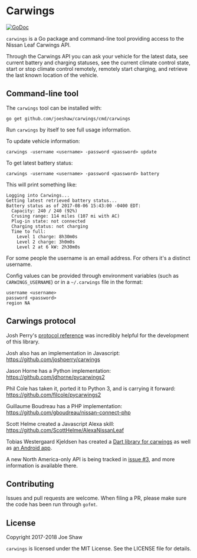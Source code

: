 # Carwings

[![GoDoc](https://godoc.org/github.com/joeshaw/carwings?status.svg)](http://godoc.org/github.com/joeshaw/carwings)

`carwings` is a Go package and command-line tool providing access to
the Nissan Leaf Carwings API.

Through the Carwings API you can ask your vehicle for the latest data,
see current battery and charging statuses, see the current climate
control state, start or stop climate control remotely, remotely
start charging, and retrieve the last known location of the vehicle.

## Command-line tool

The `carwings` tool can be installed with:

    go get github.com/joeshaw/carwings/cmd/carwings

Run `carwings` by itself to see full usage information.

To update vehicle information:

    carwings -username <username> -password <password> update

To get latest battery status:

    carwings -username <username> -password <password> battery

This will print something like:

    Logging into Carwings...
    Getting latest retrieved battery status...
    Battery status as of 2017-08-06 15:43:00 -0400 EDT:
      Capacity: 240 / 240 (92%)
      Crusing range: 114 miles (107 mi with AC)
      Plug-in state: not connected
      Charging status: not charging
      Time to full:
        Level 1 charge: 8h30m0s
        Level 2 charge: 3h0m0s
        Level 2 at 6 kW: 2h30m0s

For some people the username is an email address.  For others it's a
distinct username.

Config values can be provided through environment variables (such as
`CARWINGS_USERNAME`) or in a `~/.carwings` file in the format:

```
username <username>
password <password>
region NA
```

## Carwings protocol

Josh Perry's [protocol reference](https://github.com/joshperry/carwings/blob/master/protocol.markdown)
was incredibly helpful for the development of this library.

Josh also has an implementation in Javascript:
https://github.com/joshperry/carwings

Jason Horne has a Python implementation:
https://github.com/jdhorne/pycarwings2

Phil Cole has taken it, ported it to Python 3, and is carrying it
forward: https://github.com/filcole/pycarwings2

Guillaume Boudreau has a PHP implementation:
https://github.com/gboudreau/nissan-connect-php

Scott Helme created a Javascript Alexa skill:
https://github.com/ScottHelme/AlexaNissanLeaf

Tobias Westergaard Kjeldsen has created a [Dart library for
carwings](https://gitlab.com/tobiaswkjeldsen/dartcarwings) as well as
[an Android app](https://gitlab.com/tobiaswkjeldsen/carwingsflutter).

A new North America-only API is being tracked in [issue
#3](https://github.com/joeshaw/carwings/issues/3), and more
information is available there.

## Contributing

Issues and pull requests are welcome.  When filing a PR, please make
sure the code has been run through `gofmt`.

## License

Copyright 2017-2018 Joe Shaw

`carwings` is licensed under the MIT License.  See the LICENSE file
for details.
